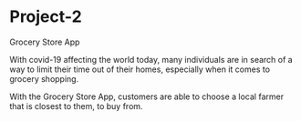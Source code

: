 # Project-2

Grocery Store App

With covid-19 affecting the world today, many individuals are in search of a way to limit their time out of their homes, especially when it comes to grocery shopping.

With the Grocery Store App, customers are able to choose a local farmer that is closest to them, to buy from.